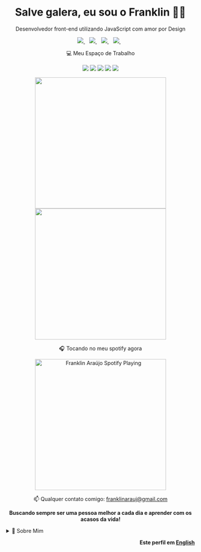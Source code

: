 <h1 align='center'>
  Salve galera, eu sou o Franklin 👨‍💻
</h1>

<p align='center'>
  Desenvolvedor front-end utilizando JavaScript com amor por Design
</p>

<p align='center'>
  
  <a href="https://www.linkedin.com/in/franklinarauj/">
    <img src="https://img.shields.io/badge/linkedin-%230077B5.svg?&style=for-the-badge&logo=linkedin&logoColor=white" />
  </a>&nbsp;&nbsp;
  <a href="https://www.instagram.com/thefranklin975/">
    <img src="https://img.shields.io/badge/instagram-%23E4405F.svg?&style=for-the-badge&logo=instagram&logoColor=white" />        
  </a>&nbsp;&nbsp;
  <a href="https://twitter.com/TheFranklin975">
    <img src="https://img.shields.io/badge/twitter-&#xe0a7.svg?&color=informational&style=for-the-badge&logo=twitter&logoColor=white" />        
  </a>&nbsp;&nbsp;
  <a href="https://www.twitch.tv/thefranklin975">
    <img src="https://img.shields.io/badge/Twitch-9146FF?style=for-the-badge&logo=twitch&logoColor=white" />        
  </a>&nbsp;&nbsp;

</p>

<p align='center'>
  💻 Meu Espaço de Trabalho<br/><br/>
  <img src="https://img.shields.io/badge/windows-%230078D6.svg?&style=for-the-badge&logo=windows&logoColor=white" />
  <img src="https://img.shields.io/badge/intel-core%20i7_7700HQ-%230071C5.svg?&style=for-the-badge&logo=intel&logoColor=white" />
  <img src="https://img.shields.io/badge/SSD-512GB-%230071C5.svg?&style=for-the-badge&logoColor=white" />
  <img src="https://img.shields.io/badge/RAM-16GB-%230071C5.svg?&style=for-the-badge&logoColor=white" />
  <img src="https://img.shields.io/badge/nvidia-gtx%201050-%2376B900.svg?&style=for-the-badge&logo=nvidia&logoColor=white" />
</p>

<p align='center'>
  <a href="#"><img src="https://github-readme-stats.vercel.app/api?username=franklinarauj&show_icons=true&count_private=true&theme=graywhite  " width="350"></a>
  <br>
  <a href="#"><img src="https://github-readme-stats.vercel.app/api/top-langs/?username=franklinarauj&layout=compact" width="350"></a>
</p>

<p align='center'>🎧 Tocando no meu spotify agora</p>

[<p align='center'><img src="https://novatorem-franklinarauj.vercel.app/api/spotify" alt="Franklin Araújo Spotify Playing" width="350"/></p>](https://open.spotify.com/user/22fik5wvc3hhx37hgndx5xzgi?si=52f2a921dbbb4b18)

<p align='center'>
  📫 Qualquer contato comigo: <a href='mailto:franklinarauj@gmail.com'>franklinarauj@gmail.com</a> 
</p>

<p align='center'> 
  <b>Buscando sempre ser uma pessoa melhor a cada dia e aprender com os acasos da vida!</b>
</p>

<details>
  <summary>📝 Sobre Mim</summary>


## Educação 

<img align="right" src="https://img.shields.io/badge/iOS-000000?style=for-the-badge&logo=ios&logoColor=white" />
<img align="right" src="https://img.shields.io/badge/Android-3DDC84?style=for-the-badge&logo=android&logoColor=white" />
<img align="right" src="https://img.shields.io/badge/Ubuntu-E95420?style=for-the-badge&logo=ubuntu&logoColor=white" />
<img align="right" src="https://img.shields.io/badge/Windows-0078D6?style=for-the-badge&logo=windows&logoColor=white" />
<img align="right" src="https://img.shields.io/badge/Python-14354C?style=for-the-badge&logo=python&logoColor=white" />
<img align="right" src="https://img.shields.io/badge/JavaScript-323330?style=for-the-badge&logo=javascript&logoColor=white" />

- 🎓 **Ciência da Computação**\
📆 2018 - 2021\
📍 **Centro Universitário de Brasília - UniCEUB** - Brasília/DF, Brasil

## Experiência

<img align="right" src="https://img.shields.io/badge/Bootstrap-563D7C?style=for-the-badge&logo=bootstrap&logoColor=white" />
<img align="right" src="https://img.shields.io/badge/CSS3-1572B6?style=for-the-badge&logo=css3&logoColor=white" />
<img align="right" src="https://img.shields.io/badge/HTML5-E34F26?style=for-the-badge&logo=html5&logoColor=white" />
<img align="right" src="https://img.shields.io/badge/MySQL-00000F?style=for-the-badge&logo=mysql&logoColor=white" />
<img align="right" src="https://img.shields.io/badge/Java-ED8B00?style=for-the-badge&logo=java&logoColor=white" />
<img align="right" src="https://img.shields.io/badge/AngularJS-E23237?style=for-the-badge&logo=angularjs&logoColor=white" />

- 👨‍💻 **Estagiário de Desenvolvimento**\
📆 Maio de 2019 - Momento\
📍 **Procuradoria da República do Distrito Federal - Ministério Público Federal** - Brasília/DF, Brasil

<img align="right" src="https://img.shields.io/badge/Microsoft_Excel-217346?style=for-the-badge&logo=microsoft-excel&logoColor=white" />
<img align="right" src="https://img.shields.io/badge/Microsoft_Word-2B579A?style=for-the-badge&logo=microsoft-word&logoColor=white" />
<img align="right" src="https://img.shields.io/badge/Microsoft_Office-D83B01?style=for-the-badge&logo=microsoft-office&logoColor=white" />

- 👨‍💻 **Agente de Service Desk 1A**\
📆 Setembro de 2018 - Maio de 2019\
📍 **CTIS Tecnologia** - Brasília/DF, Brasil

<img align="right" src="https://img.shields.io/badge/CSS-239120?&style=for-the-badge&logo=css3&logoColor=white" />
<img align="right" src="https://img.shields.io/badge/HTML-239120?style=for-the-badge&logo=html5&logoColor=white" />
<img align="right" src="https://img.shields.io/badge/PHP-777BB4?style=for-the-badge&logo=php&logoColor=white" />
<img align="right" src="https://img.shields.io/badge/Microsoft-666666?style=for-the-badge&logo=microsoft&logoColor=white" />

- 👨‍💻 **Estagiário Técnico Suporte 1**\
📆 Janeiro de 2017 - Setembro de 2018\
📍 **Active Comércio e Serviços Ltda** - Brasília/DF, Brasil

## Habilidades de Programação

<img align="right" src="https://img.shields.io/badge/MySQL-00000F?style=for-the-badge&logo=mysql&logoColor=white" />
<img align="right" src="https://img.shields.io/badge/TypeScript-007ACC?style=for-the-badge&logo=typescript&logoColor=white" />
<img align="right" src="https://img.shields.io/badge/Node.js-43853D?style=for-the-badge&logo=node.js&logoColor=white" />
<img align="right" src="https://img.shields.io/badge/React_Native-20232A?style=for-the-badge&logo=react&logoColor=61DAFB" />
<img align="right" src="https://img.shields.io/badge/React-20232A?style=for-the-badge&logo=react&logoColor=61DAFB" />
<img align="right" src="https://img.shields.io/badge/Angular-DD0031?style=for-the-badge&logo=angular&logoColor=white" />

- 💻 **Atualmente**

<img align="right" src="https://img.shields.io/badge/Django-092E20?style=for-the-badge&logo=django&logoColor=white" />
<img align="right" src="https://img.shields.io/badge/SQLite-07405E?style=for-the-badge&logo=sqlite&logoColor=white" />
<img align="right" src="https://img.shields.io/badge/MongoDB-4EA94B?style=for-the-badge&logo=mongodb&logoColor=white" />
<img align="right" src="https://img.shields.io/badge/AngularJS-E23237?style=for-the-badge&logo=angularjs&logoColor=white" />
<img align="right" src="https://img.shields.io/badge/Material--UI-0081CB?style=for-the-badge&logo=material-ui&logoColor=white" />

- 🖱️ **Estudei e Trabalhei**

<img align="right" src="https://img.shields.io/badge/Express.js-404D59?style=for-the-badge&logo=express&logoColor=white" />
<img align="right" src="https://img.shields.io/badge/Amazon_AWS-232F3E?style=for-the-badge&logo=amazon-aws&logoColor=white" />
<img align="right" src="https://img.shields.io/badge/Netlify-00C7B7?style=for-the-badge&logo=netlify&logoColor=white" />
<img align="right" src="https://img.shields.io/badge/Heroku-430098?style=for-the-badge&logo=heroku&logoColor=white" />

- ⌨️ **Tenho Conhecimento e Uso**

## Curiosidades e Hobbies

- Sonhador e apaixonado por Musica 🎵 | Fotografia 📷 | Tecnologia 🕹️ | Literatura 📚 | Viagens ✈️ e muitas outras coisas...

<p align='center'>
   <a href="https://open.spotify.com/user/22fik5wvc3hhx37hgndx5xzgi">  
    <img src="https://img.shields.io/badge/Spotify-1ED760?&style=for-the-badge&logo=spotify&logoColor=white" />        
  </a>&nbsp;&nbsp;
  <a href="https://www.instagram.com/works.arauj/">  
    <img src="https://img.shields.io/badge/instagram-%23E4405F.svg?&style=for-the-badge&logo=instagram&logoColor=white" />        
  </a>&nbsp;&nbsp;   
  <a href="https://worksarauj.tumblr.com/">
    <img src="https://img.shields.io/badge/tumblr-&#xe0c0.svg?&color=001935&style=for-the-badge&logo=tumblr&logoColor=white" />        
  </a>&nbsp;&nbsp;
  <a href="https://www.behance.net/franklinarauj">
    <img src="https://img.shields.io/badge/behance-&#xe0b3.svg?&color=blue&style=for-the-badge&logo=behance&logoColor=white" />        
  </a>&nbsp;&nbsp;
  <a href="https://steamcommunity.com/id/franklindo/">
    <img src="https://img.shields.io/badge/Steam-000000?style=for-the-badge&logo=steam&logoColor=white" />        
  </a>&nbsp;&nbsp;
  <a href="https://medium.com/@franklinarauj">
    <img src="https://img.shields.io/badge/Medium-12100E?style=for-the-badge&logo=medium&logoColor=white" />        
  </a>&nbsp;&nbsp;
  <a href="https://github.com/franklinarauj">
    <img src="https://img.shields.io/badge/GitHub-100000?style=for-the-badge&logo=github&logoColor=white" />        
  </a>&nbsp;&nbsp;
  <a href="https://www.paypal.com/donate?business=M4RY37Y2ADAYG&currency_code=USD">
    <img src="https://img.shields.io/badge/PayPal-00457C?style=for-the-badge&logo=paypal&logoColor=white" />        
  </a>&nbsp;&nbsp;
</p>

</details>

<p align='right'> 
  <b>Este perfil em <a href="/README.md">English</a></b>
</p>
